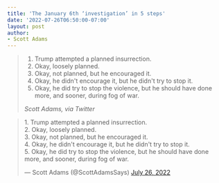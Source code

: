 ```yaml
---
title: 'The January 6th ‘investigation’ in 5 steps'
date: '2022-07-26T06:50:00-07:00'
layout: post
author:
- Scott Adams
---
```


> 1. Trump attempted a planned insurrection.
> 2. Okay, loosely planned.
> 3. Okay, not planned, but he encouraged it.
> 4. Okay, he didn't encourage it, but he didn't try to stop it.
> 5. Okay, he did try to stop the violence, but he should have done more, and sooner, during fog of war.
>
> <cite>Scott Adams, via Twitter</cite>

<blockquote class="twitter-tweet"><p lang="en" dir="ltr">1. Trump attempted a planned insurrection.<br>2. Okay, loosely planned.<br>3. Okay, not planned, but he encouraged it.<br>4. Okay, he didn&#39;t encourage it, but he didn&#39;t try to stop it.<br>5. Okay, he did try to stop the violence, but he should have done more, and sooner, during fog of war.</p>&mdash; Scott Adams (@ScottAdamsSays) <a href="https://twitter.com/ScottAdamsSays/status/1551915368939020289?ref_src=twsrc%5Etfw">July 26, 2022</a></blockquote> <script async src="https://platform.twitter.com/widgets.js" charset="utf-8"></script>
